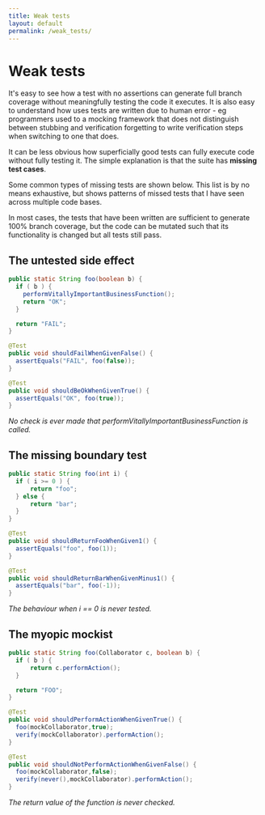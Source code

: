 ```yaml
---
title: Weak tests
layout: default
permalink: /weak_tests/
---
```


# Weak tests

It's easy to see how a test with no assertions can generate full branch coverage without meaningfully testing
the code it executes. It is also easy to understand how uses tests are written due to human error - eg programmers used to a mocking framework that does not distinguish between stubbing and verification forgetting to write verification steps when switching to one that does.

It can be less obvious how superficially good tests can fully execute code without fully testing it. The simple explanation is that the suite has **missing test cases**.

Some common types of missing tests are shown below. This list is by no means exhaustive, but shows patterns of missed tests that I have seen across multiple code bases.

In most cases, the tests that have been written are sufficient to generate 100% branch coverage, but the code can be mutated such that its functionality is changed but all tests still pass.


## The untested side effect

```java
public static String foo(boolean b) {
  if ( b ) {
    performVitallyImportantBusinessFunction();
    return "OK";
  }

  return "FAIL";
}

@Test
public void shouldFailWhenGivenFalse() {
  assertEquals("FAIL", foo(false));
}

@Test
public void shouldBeOkWhenGivenTrue() {
  assertEquals("OK", foo(true));
}
```

*No check is ever made that performVitallyImportantBusinessFunction is called.*

## The missing boundary test

```java
public static String foo(int i) {
  if ( i >= 0 ) {
      return "foo";
  } else {
      return "bar";
  }
}

@Test
public void shouldReturnFooWhenGiven1() {
  assertEquals("foo", foo(1));
}

@Test
public void shouldReturnBarWhenGivenMinus1() {
  assertEquals("bar", foo(-1));
}
```

*The behaviour when i == 0 is never tested.*

## The myopic mockist

```java
public static String foo(Collaborator c, boolean b) {
  if ( b ) {
      return c.performAction();
  }

  return "FOO";
}

@Test
public void shouldPerformActionWhenGivenTrue() {
  foo(mockCollaborator,true);
  verify(mockCollaborator).performAction();
}

@Test
public void shouldNotPerformActionWhenGivenFalse() {
  foo(mockCollaborator,false);
  verify(never(),mockCollaborator).performAction();
}
```

*The return value of the function is never checked.*
